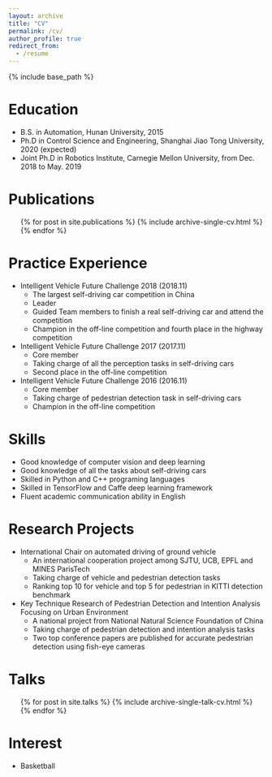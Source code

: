```yaml
---
layout: archive
title: "CV"
permalink: /cv/
author_profile: true
redirect_from:
  - /resume
---
```


{% include base_path %}

Education
======
* B.S. in Automation, Hunan University, 2015
* Ph.D in Control Science and Engineering, Shanghai Jiao Tong University, 2020 (expected)
* Joint Ph.D in Robotics Institute, Carnegie Mellon University, from Dec. 2018 to May. 2019

Publications
======
  <ul>{% for post in site.publications %}
    {% include archive-single-cv.html %}
  {% endfor %}</ul>
  
Practice Experience
======
* Intelligent Vehicle Future Challenge 2018 (2018.11)
  * The largest self-driving car competition in China
  * Leader
  * Guided Team members to finish a real self-driving car and attend the competition
  * Champion in the off-line competition and fourth place in the highway competition
* Intelligent Vehicle Future Challenge 2017 (2017.11)
  * Core member
  * Taking charge of all the perception tasks in self-driving cars
  * Second place in the off-line competition
* Intelligent Vehicle Future Challenge 2016 (2016.11)
  * Core member
  * Taking charge of pedestrian detection task in self-driving cars
  * Champion in the off-line competition

  
Skills
======
* Good knowledge of computer vision and deep learning
* Good knowledge of all the tasks about self-driving cars
* Skilled in Python and C++ programing languages
* Skilled in TensorFlow and Caffe deep learning framework
* Fluent academic communication ability in English
  
Research Projects
======
* International Chair on automated driving of ground vehicle
  * An international cooperation project among SJTU, UCB, EPFL and MINES ParisTech
  * Taking charge of vehicle and pedestrian detection tasks
  * Ranking top 10 for vehicle and top 5 for pedestrian in KITTI detection benchmark
* Key Technique Research of Pedestrian Detection and Intention Analysis Focusing on Urban Environment
  * A national project from National Natural Science Foundation of China
  * Taking charge of pedestrian detection and intention analysis tasks
  * Two top conference papers are published for accurate pedestrian detection using fish-eye cameras
  
Talks
======
  <ul>{% for post in site.talks %}
    {% include archive-single-talk-cv.html %}
  {% endfor %}</ul>
  
Interest
======
* Basketball


